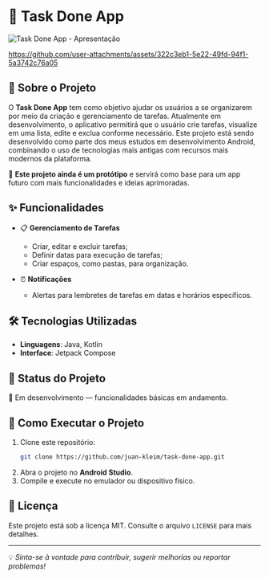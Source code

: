 # 📌 Task Done App

![Task Done App - Apresentação](https://github.com/user-attachments/assets/4d15d57b-1a57-4e6e-b200-7fa0b09987c4)

https://github.com/user-attachments/assets/322c3eb1-5e22-49fd-94f1-5a3742c76a05

## 📖 Sobre o Projeto
O **Task Done App** tem como objetivo ajudar os usuários a se organizarem por meio da criação e gerenciamento de tarefas. Atualmente em desenvolvimento, o aplicativo permitirá que o usuário crie tarefas, visualize em uma lista, edite e exclua conforme necessário. Este projeto está sendo desenvolvido como parte dos meus estudos em desenvolvimento Android, combinando o uso de tecnologias mais antigas com recursos mais modernos da plataforma.

🚧 **Este projeto ainda é um protótipo** e servirá como base para um app futuro com mais funcionalidades e ideias aprimoradas.

## ✨ Funcionalidades
- 📋 **Gerenciamento de Tarefas**
  - Criar, editar e excluir tarefas;
  - Definir datas para execução de tarefas;
  - Criar espaços, como pastas, para organização.
   
- ⏰ **Notificações**
  - Alertas para lembretes de tarefas em datas e horários específicos.

## 🛠️ Tecnologias Utilizadas
- **Linguagens**: Java, Kotlin
- **Interface**: Jetpack Compose

## 📌 Status do Projeto
🚀 Em desenvolvimento — funcionalidades básicas em andamento.

## 📂 Como Executar o Projeto
1. Clone este repositório:
   ```bash
   git clone https://github.com/juan-kleim/task-done-app.git
   ```
2. Abra o projeto no **Android Studio**.
3. Compile e execute no emulador ou dispositivo físico.

## 📜 Licença
Este projeto está sob a licença MIT. Consulte o arquivo `LICENSE` para mais detalhes.

---
💡 *Sinta-se à vontade para contribuir, sugerir melhorias ou reportar problemas!*
